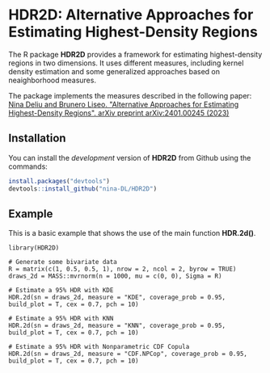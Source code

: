 # HDR2D: Alternative Approaches for Estimating Highest-Density Regions

The R package **HDR2D** provides a framework for estimating highest-density regions in two dimensions. It uses different measures, including kernel density estimation and some generalized approaches based on neaighborhood measures. 

The package implements the measures described in the following paper: [Nina Deliu and Brunero Liseo. "Alternative Approaches for Estimating Highest-Density Regions". arXiv preprint arXiv:2401.00245 (2023)](https://arxiv.org/abs/2401.00245)


## Installation

You can install the *development* version of **HDR2D** from Github using the commands:

``` r
install.packages("devtools")
devtools::install_github("nina-DL/HDR2D")
```

## Example

This is a basic example that shows the use of the main function **HDR.2d()**.

```{r example}
library(HDR2D)

# Generate some bivariate data
R = matrix(c(1, 0.5, 0.5, 1), nrow = 2, ncol = 2, byrow = TRUE)
draws_2d = MASS::mvrnorm(n = 1000, mu = c(0, 0), Sigma = R)

# Estimate a 95% HDR with KDE
HDR.2d(sn = draws_2d, measure = "KDE", coverage_prob = 0.95, build_plot = T, cex = 0.7, pch = 10)

# Estimate a 95% HDR with KNN
HDR.2d(sn = draws_2d, measure = "KNN", coverage_prob = 0.95, build_plot = T, cex = 0.7, pch = 10)

# Estimate a 95% HDR with Nonparametric CDF Copula
HDR.2d(sn = draws_2d, measure = "CDF.NPCop", coverage_prob = 0.95, build_plot = T, cex = 0.7, pch = 10)


```
